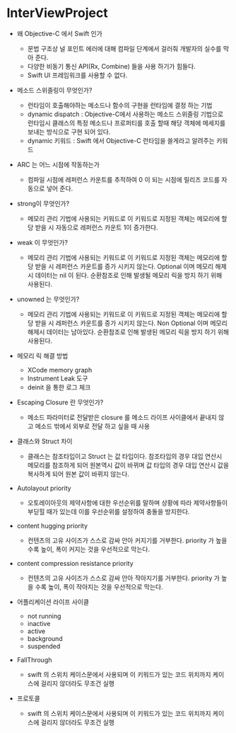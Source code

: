 # InterViewProject

* 왜 Objective-C 에서 Swift 인가
  * 문법 구조상 널 포인트 에러에 대해 컴파일 단계에서 걸러줘 개발자의 실수를 막아 준다.
  * 다양한 비동기 통신 API(Rx, Combine) 들을 사용 하기가 힘들다.
  * Swift UI 프레임워크를 사용할 수 없다.

* 메소드 스위즐링이 무엇인가?
  * 런타임이 호출해야하는 메소드나 함수의 구현을 런타임에 결정 하는 기법
  * dynamic dispatch : Objective-C에서 사용하는 메소드 스위즐링 기법으로 런타임시 클래스의 특정 메소드나 프로퍼티를 호출 할때 해당 객체에 메세지를 보내는 방식으로 구현 되어 있다.  
  * dynamic 키워드 : Swift 에서 Objective-C 런타임을 쓸게라고 알려주는 키워드
    
* ARC 는 어느 시점에 작동하는가
  * 컴파일 시점에 레퍼런스 카운트를 추적하여 0 이 되는 시점에 릴리즈 코드를 자동으로 넣어 준다.

* strong이 무엇인가?
  * 메모리 관리 기법에 사용되는 키워드로 이 키워드로 지정된 객체는 메모리에 할당 받을 시 자동으로 레퍼런스 카운트 1이 증가한다.

* weak 이 무엇인가?
  * 메모리 관리 기법에 사용되는 키워드로 이 키워드로 지정된 객체는 메모리에 할당 받을 시 레퍼런스 카운트를 증가 시키지 않는다. Optional 이며 메모리 해제시 데이터는 nil 이 된다. 순환참조로 인해 발생될 메모리 릭을 방지 하기 위해 사용된다.
  
* unowned 는 무엇인가?
  * 메모리 관리 기법에 사용되는 키워드로 이 키워드로 지정된 객체는 메모리에 할당 받을 시 레퍼런스 카운트를 증가 시키지 않는다. Non Optional 이며 메모리 해제시 데이터는 남아있다. 순환참조로 인해 발생된 메모리 릭을 방지 하기 위해 사용된다.

* 메모리 릭 해결 방법
  * XCode memory graph
  * Instrument Leak 도구
  * deinit 을 통한 로그 체크

* Escaping Closure 란 무엇인가?
  * 메소드 파라미터로 전달받은 closure 를 메소드 라이프 사이클에서 끝내지 않고 메소드 밖에서 외부로 전달 하고 싶을 때 사용

* 클래스와 Struct 차이
  * 클래스는 참조타입이고 Struct 는 값 타입이다. 참조타입의 경우 대입 연산시 메모리를 참조하게 되어 원본역시 값이 바뀌며 값 타입의 경우 대입 연산시 값을 복사하게 되어 원본 값이 바뀌지 않는다.
  
* Autolayout priority
  * 오토레이아웃의 제약사항에 대한 우선순위를 말하며 상황에 따라 제약사항들이 부딛힐 때가 있는데 이를 우선순위를 설정하여 충돌을 방지한다. 
 
* content hugging priority
  * 컨텐츠의 고유 사이즈가 스스로 감싸 안아 커지기를 거부한다. priority 가 높을 수록 높이, 폭이 커지는 것을 우선적으로 막는다.

* content compression resistance priority
  * 컨텐츠의 고유 사이즈가 스스로 감싸 안아 작아지기를 거부한다. priority 가 높을 수록 높이, 폭이 작아지는 것을 우선적으로 막는다.

* 어플리케이션 라이프 사이클
  * not running
  * inactive
  * active
  * background
  * suspended
  
* FallThrough
  * swift 의 스위치 케이스문에서 사용되며 이 키워드가 있는 코드 위치까지 케이스에 걸리지 않더라도 무조건 실행
  
* 프로토콜
  * swift 의 스위치 케이스문에서 사용되며 이 키워드가 있는 코드 위치까지 케이스에 걸리지 않더라도 무조건 실행
  
